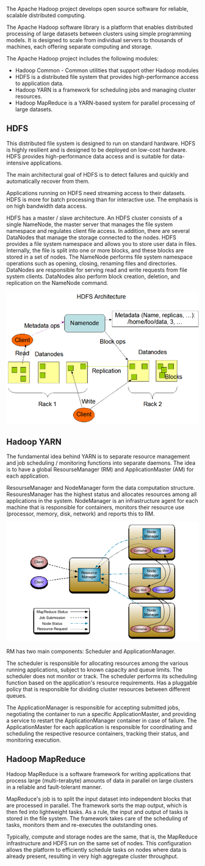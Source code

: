 The Apache Hadoop project develops open source software for reliable, scalable distributed computing.

The Apache Hadoop software library is a platform that enables distributed processing of large datasets between clusters using simple programming models. It is designed to scale from individual servers to thousands of machines, each offering separate computing and storage.

The Apache Hadoop project includes the following modules:

- Hadoop Common - Common utilities that support other Hadoop modules
- HDFS is a distributed file system that provides high-performance access to application data.
- Hadoop YARN is a framework for scheduling jobs and managing cluster resources.
- Hadoop MapReduce is a YARN-based system for parallel processing of large datasets.

## HDFS

This distributed file system is designed to run on standard hardware. HDFS is highly resilient and is designed to be deployed on low-cost hardware. HDFS provides high-performance data access and is suitable for data-intensive applications.

The main architectural goal of HDFS is to detect failures and quickly and automatically recover from them.

Applications running on HDFS need streaming access to their datasets. HDFS is more for batch processing than for interactive use. The emphasis is on high bandwidth data access.

HDFS has a master / slave architecture. An HDFS cluster consists of a single NameNode, the master server that manages the file system namespace and regulates client file access. In addition, there are several DataNodes that manage the storage connected to the nodes. HDFS provides a file system namespace and allows you to store user data in files. Internally, the file is split into one or more blocks, and these blocks are stored in a set of nodes. The NameNode performs file system namespace operations such as opening, closing, renaming files and directories. DataNodes are responsible for serving read and write requests from file system clients. DataNodes also perform block creation, deletion, and replication on the NameNode command.

![](./assets/1598866522501-hdfsarchitecture.png)

## Hadoop YARN

The fundamental idea behind YARN is to separate resource management and job scheduling / monitoring functions into separate daemons. The idea is to have a global ResourseManager (RM) and ApplicationMaster (AM) for each application.

ResourseManager and NodeManager form the data computation structure. ResouresManager has the highest status and allocates resources among all applications in the system. NodeManager is an infrastructure agent for each machine that is responsible for containers, monitors their resource use (processor, memory, disk, network) and reports this to RM.

![](./assets/1598883322017-yarn_architecture.gif)

RM has two main components: Scheduler and ApplicationManager.

The scheduler is responsible for allocating resources among the various running applications, subject to known capacity and queue limits. The scheduler does not monitor or track. The scheduler performs its scheduling function based on the application's resource requirements. Has a pluggable policy that is responsible for dividing cluster resources between different queues.

The ApplicationManager is responsible for accepting submitted jobs, negotiating the container to run a specific ApplicationMaster, and providing a service to restart the ApplicationManager container in case of failure. The ApplicationMaster for each application is responsible for coordinating and scheduling the respective resource containers, tracking their status, and monitoring execution.

## Hadoop MapReduce

Hadoop MapReduce is a software framework for writing applications that process large (multi-terabyte) amounts of data in parallel on large clusters in a reliable and fault-tolerant manner.

MapReduce's job is to split the input dataset into independent blocks that are processed in parallel. The framework sorts the map output, which is then fed into lightweight tasks. As a rule, the input and output of tasks is stored in the file system. The framework takes care of the scheduling of tasks, monitors them and re-executes the outstanding ones.

Typically, compute and storage nodes are the same, that is, the MapReduce infrastructure and HDFS run on the same set of nodes. This configuration allows the platform to efficiently schedule tasks on nodes where data is already present, resulting in very high aggregate cluster throughput.
